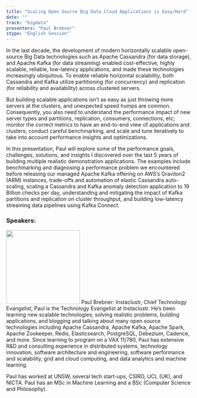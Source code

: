 ```yaml
---
title: "Scaling Open Source Big Data Cloud Applications is Easy/Hard"
date: "" 
track: "bigdata"
presenters: "Paul Brebner"
stype: "English Session"
---
```

In the last decade, the development of modern horizontally scalable open-source Big Data technologies such as Apache Cassandra (for data storage), and Apache Kafka (for data streaming) enabled cost-effective, highly scalable, reliable, low-latency applications, and made these technologies increasingly ubiquitous. To enable reliable horizontal scalability, both Cassandra and Kafka utilize partitioning (for concurrency) and replication (for reliability and availability) across clustered servers. 

But building scalable applications isn’t as easy as just throwing more servers at the clusters, and unexpected speed humps are common. Consequently, you also need to understand the performance impact of new server types and partitions, replication, consumers, connections, etc; monitor the correct metrics to have an end-to-end view of applications and clusters; conduct careful benchmarking, and scale and tune iteratively to take into account performance insights and optimizations. 

In this presentation, Paul will explore some of the performance goals, challenges, solutions, and insights I discovered over the last 5 years of building multiple realistic demonstration applications. The examples include benchmarking and diagnosing a performance problem we encountered before releasing our managed Apache Kafka offering on AWS’s Graviton2 (ARM) instances, trade-offs and automation of elastic Cassandra auto-scaling, scaling a Cassandra and Kafka anomaly detection application to 19 Billion checks per day, understanding and mitigating the impact of Kafka partitions and replication on cluster throughput, and building low-latency streaming data pipelines using Kafka Connect.
 ### Speakers: 
 <img src="images/speaker/1043.png" width="200" />
 Paul Brebner: Instaclustr, Chief Technology Evangelist, Paul is the Technology Evangelist at Instaclustr. He’s been learning new scalable technologies, solving realistic problems, building applications, and blogging and talking about many open source technologies including Apache Cassandra, Apache Kafka, Apache Spark, Apache Zookeeper, Redis, Elasticsearch, 
 PostgreSQL, Debezium, Cadence, and more. 
Since learning to program on a VAX 11/780, Paul has extensive R&D and consulting experience in distributed systems, technology innovation, software architecture and engineering, software performance and scalability, grid and cloud computing, and data analytics and machine learning.

Paul has worked at UNSW, several tech start-ups, CSIRO, UCL (UK), and NICTA. Paul has an MSc in Machine Learning and a BSc (Computer Science and Philosophy).
 